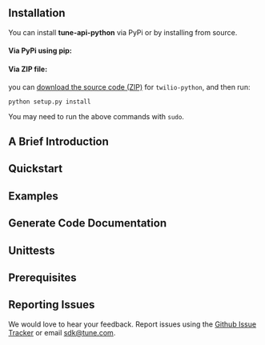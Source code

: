 
## Installation

You can install **tune-api-python** via PyPi or by installing from source.

#### Via PyPi using pip:


#### Via ZIP file:

you can [download the source code
(ZIP)](https://github.com/MobileAppTracking/tune-api-python/zipball/master "tune-api-python
source code") for `twilio-python`, and then run:

    python setup.py install

You may need to run the above commands with `sudo`.

## A Brief Introduction

## Quickstart

## Examples

## Generate Code Documentation

## Unittests

## Prerequisites

## Reporting Issues

We would love to hear your feedback. Report issues using the [Github
Issue Tracker](https://github.com/MobileAppTracking/tune-api-python/issues) or email
[sdk@tune.com](mailto:sdk@tune.com).
